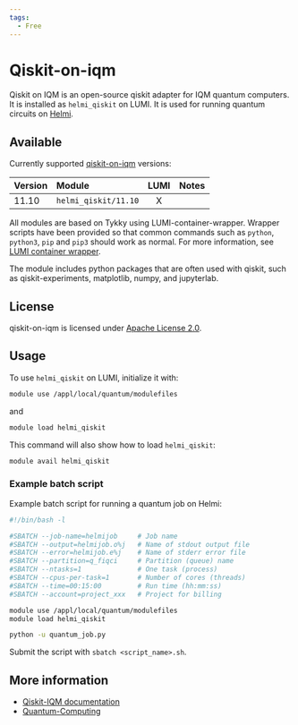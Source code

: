 ```yaml
---
tags:
  - Free
---
```


# Qiskit-on-iqm

Qiskit on IQM is an open-source qiskit adapter for IQM quantum computers. It is
installed as `helmi_qiskit` on LUMI. It is used for running quantum circuits on
[Helmi](../computing/quantum-computing/helmi/running-on-helmi.md).

## Available

Currently supported [qiskit-on-iqm](https://iqm-finland.github.io/qiskit-on-iqm/)
versions:

| Version | Module                               | LUMI  | Notes           |
|:--------|:-------------------------------------|:-----:|-----------------|
| 11.10   | `helmi_qiskit/11.10`                 | X     |                 |

All modules are based on Tykky using LUMI-container-wrapper.
Wrapper scripts have been provided so that common commands such as `python`,
`python3`, `pip` and `pip3` should work as normal. For more information, see
[LUMI container wrapper](https://docs.lumi-supercomputer.eu/software/installing/container-wrapper/).

The module includes python packages that are often used with qiskit, such as
qiskit-experiments, matplotlib, numpy, and jupyterlab.

## License

qiskit-on-iqm is licensed under
[Apache License 2.0](https://github.com/iqm-finland/qiskit-on-iqm/blob/main/LICENSE).

## Usage

To use `helmi_qiskit` on LUMI, initialize it with:

```bash
module use /appl/local/quantum/modulefiles
```

and 

```bash
module load helmi_qiskit
```

This command will also show how to load `helmi_qiskit`:

```bash
module avail helmi_qiskit
```

### Example batch script

Example batch script for running a quantum job on Helmi:

```bash title="LUMI"
#!/bin/bash -l

#SBATCH --job-name=helmijob     # Job name
#SBATCH --output=helmijob.o%j   # Name of stdout output file
#SBATCH --error=helmijob.e%j    # Name of stderr error file
#SBATCH --partition=q_fiqci     # Partition (queue) name
#SBATCH --ntasks=1              # One task (process)
#SBATCH --cpus-per-task=1       # Number of cores (threads)
#SBATCH --time=00:15:00         # Run time (hh:mm:ss)
#SBATCH --account=project_xxx   # Project for billing

module use /appl/local/quantum/modulefiles
module load helmi_qiskit

python -u quantum_job.py
```

Submit the script with `sbatch <script_name>.sh`.

## More information

- [Qiskit-IQM documentation](https://iqm-finland.github.io/qiskit-on-iqm/versions/11.10/user_guide.html)
- [Quantum-Computing](../computing/quantum-computing/helmi/running-on-helmi.md)
